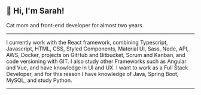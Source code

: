 ## 👋 Hi, I'm Sarah!


Cat mom and front-end developer for almost two years.

<hr>

I currently work with the React framework, combining Typescript, Javascript, HTML, CSS, Styled Components, Material UI, Sass, Node, API, AWS, Docker, projects on GitHub and Bitbucket, Scrum and Kanban, and code versioning with GIT.
I also study other Frameworks such as Angular and Vue, and have knowledge in UI and UX.
I want to work as a Full Stack Developer, and for this reason I have knowledge of Java, Spring Boot, MySQL, and study Python.

<hr>

<!---
srhgeorgia/srhgeorgia is a ✨ special ✨ repository because its `README.md` (this file) appears on your GitHub profile.
You can click the Preview link to take a look at your changes.
--->
